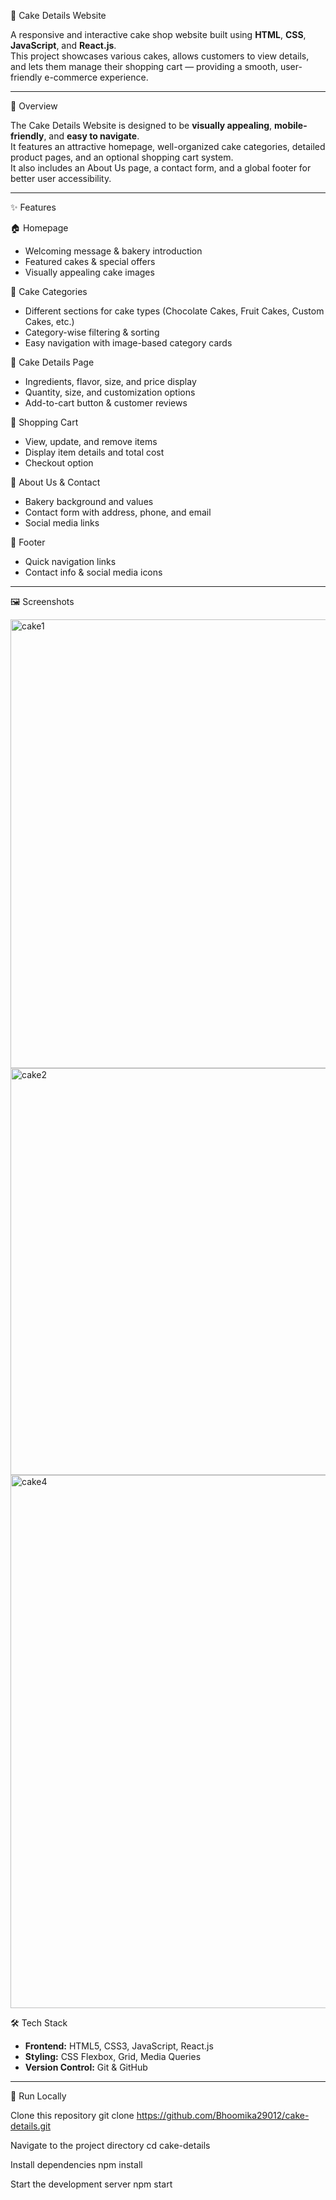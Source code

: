 🍰 Cake Details Website  

A responsive and interactive cake shop website built using **HTML**, **CSS**, **JavaScript**, and **React.js**.  
This project showcases various cakes, allows customers to view details, and lets them manage their shopping cart — providing a smooth, user-friendly e-commerce experience.

---

📌 Overview  

The Cake Details Website is designed to be **visually appealing**, **mobile-friendly**, and **easy to navigate**.  
It features an attractive homepage, well-organized cake categories, detailed product pages, and an optional shopping cart system.  
It also includes an About Us page, a contact form, and a global footer for better user accessibility.

---

✨ Features  

 🏠 Homepage  
- Welcoming message & bakery introduction  
- Featured cakes & special offers  
- Visually appealing cake images  

🍫 Cake Categories  
- Different sections for cake types (Chocolate Cakes, Fruit Cakes, Custom Cakes, etc.)  
- Category-wise filtering & sorting  
- Easy navigation with image-based category cards  

📄 Cake Details Page  
- Ingredients, flavor, size, and price display  
- Quantity, size, and customization options  
- Add-to-cart button & customer reviews  

 🛒 Shopping Cart  
- View, update, and remove items  
- Display item details and total cost  
- Checkout option  

📖 About Us & Contact  
- Bakery background and values  
- Contact form with address, phone, and email  
- Social media links  

📍 Footer  
- Quick navigation links  
- Contact info & social media icons  

---

 🖼 Screenshots  



<img width="1196" height="718" alt="cake1" src="https://github.com/user-attachments/assets/f9ebe6c6-c022-4dd1-bc83-15e6127b5cbe" />


<img width="1782" height="651" alt="cake2" src="https://github.com/user-attachments/assets/465b6978-8799-49d6-bdb1-db8fbe51784c" />



<img width="1830" height="853" alt="cake4" src="https://github.com/user-attachments/assets/55607c20-f961-4e34-9d0e-65713d8687e4" />


 🛠 Tech Stack  

- **Frontend:** HTML5, CSS3, JavaScript, React.js  
- **Styling:** CSS Flexbox, Grid, Media Queries   
- **Version Control:** Git & GitHub  

---

 🚀 Run Locally  


 Clone this repository
git clone https://github.com/Bhoomika29012/cake-details.git

 Navigate to the project directory
cd cake-details

Install dependencies
npm install

Start the development server
npm start
 





